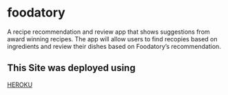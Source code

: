 # foodatory
A recipe recommendation and review app that shows suggestions from award winning recipes. The app will allow users to find recopies based on ingredients and review their dishes based on Foodatory’s recommendation. 

## This Site was deployed using 
[HEROKU](https://foodatories.herokuapp.com/)
